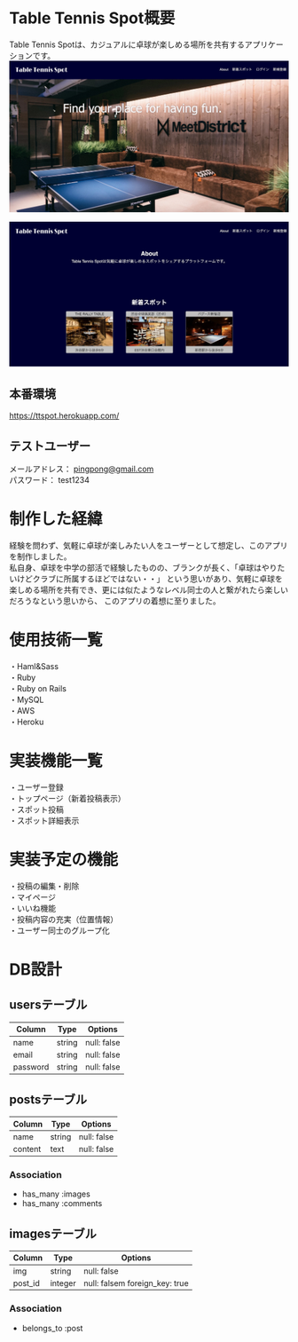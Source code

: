 # Table Tennis Spot概要
Table Tennis Spotは、カジュアルに卓球が楽しめる場所を共有するアプリケーションです。
![サンプル](TT-spot.jpg)

![サンプル](TT-spot2.jpg)

## 本番環境
https://ttspot.herokuapp.com/

## テストユーザー
メールアドレス： pingpong@gmail.com  
パスワード： test1234

# 制作した経緯
経験を問わず、気軽に卓球が楽しみたい人をユーザーとして想定し、このアプリを制作しました。  
私自身、卓球を中学の部活で経験したものの、ブランクが長く、「卓球はやりたいけどクラブに所属するほどではない・・」
という思いがあり、気軽に卓球を楽しめる場所を共有でき、更には似たようなレベル同士の人と繋がれたら楽しいだろうなという思いから、
このアプリの着想に至りました。

# 使用技術一覧
・Haml&Sass  
・Ruby  
・Ruby on Rails  
・MySQL  
・AWS  
・Heroku

# 実装機能一覧
・ユーザー登録  
・トップページ（新着投稿表示）  
・スポット投稿  
・スポット詳細表示  

# 実装予定の機能
・投稿の編集・削除  
・マイページ  
・いいね機能  
・投稿内容の充実（位置情報）  
・ユーザー同士のグループ化  

# DB設計

## usersテーブル
|Column|Type|Options|
|------|----|-------|
|name|string|null: false|
|email|string|null: false|
|password|string|null: false|

## postsテーブル
|Column|Type|Options|
|------|----|-------|
|name|string|null: false|
|content|text|null: false|

### Association
- has_many :images
- has_many :comments

## imagesテーブル
|Column|Type|Options|
|------|----|-------|
|img|string|null: false|
|post_id|integer|null: falsem foreign_key: true|
### Association
- belongs_to :post
